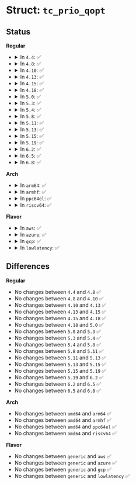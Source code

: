 # Struct: <code>tc_prio_qopt</code>

## Status
<b>Regular</b>
<ul>
<li>
<details>
<summary>In <code>4.4</code>: ✅</summary>

```c
struct tc_prio_qopt {
    int bands;
    __u8 priomap[16];
};
```
</details>
</li>
<li>
<details>
<summary>In <code>4.8</code>: ✅</summary>

```c
struct tc_prio_qopt {
    int bands;
    __u8 priomap[16];
};
```
</details>
</li>
<li>
<details>
<summary>In <code>4.10</code>: ✅</summary>

```c
struct tc_prio_qopt {
    int bands;
    __u8 priomap[16];
};
```
</details>
</li>
<li>
<details>
<summary>In <code>4.13</code>: ✅</summary>

```c
struct tc_prio_qopt {
    int bands;
    __u8 priomap[16];
};
```
</details>
</li>
<li>
<details>
<summary>In <code>4.15</code>: ✅</summary>

```c
struct tc_prio_qopt {
    int bands;
    __u8 priomap[16];
};
```
</details>
</li>
<li>
<details>
<summary>In <code>4.18</code>: ✅</summary>

```c
struct tc_prio_qopt {
    int bands;
    __u8 priomap[16];
};
```
</details>
</li>
<li>
<details>
<summary>In <code>5.0</code>: ✅</summary>

```c
struct tc_prio_qopt {
    int bands;
    __u8 priomap[16];
};
```
</details>
</li>
<li>
<details>
<summary>In <code>5.3</code>: ✅</summary>

```c
struct tc_prio_qopt {
    int bands;
    __u8 priomap[16];
};
```
</details>
</li>
<li>
<details>
<summary>In <code>5.4</code>: ✅</summary>

```c
struct tc_prio_qopt {
    int bands;
    __u8 priomap[16];
};
```
</details>
</li>
<li>
<details>
<summary>In <code>5.8</code>: ✅</summary>

```c
struct tc_prio_qopt {
    int bands;
    __u8 priomap[16];
};
```
</details>
</li>
<li>
<details>
<summary>In <code>5.11</code>: ✅</summary>

```c
struct tc_prio_qopt {
    int bands;
    __u8 priomap[16];
};
```
</details>
</li>
<li>
<details>
<summary>In <code>5.13</code>: ✅</summary>

```c
struct tc_prio_qopt {
    int bands;
    __u8 priomap[16];
};
```
</details>
</li>
<li>
<details>
<summary>In <code>5.15</code>: ✅</summary>

```c
struct tc_prio_qopt {
    int bands;
    __u8 priomap[16];
};
```
</details>
</li>
<li>
<details>
<summary>In <code>5.19</code>: ✅</summary>

```c
struct tc_prio_qopt {
    int bands;
    __u8 priomap[16];
};
```
</details>
</li>
<li>
<details>
<summary>In <code>6.2</code>: ✅</summary>

```c
struct tc_prio_qopt {
    int bands;
    __u8 priomap[16];
};
```
</details>
</li>
<li>
<details>
<summary>In <code>6.5</code>: ✅</summary>

```c
struct tc_prio_qopt {
    int bands;
    __u8 priomap[16];
};
```
</details>
</li>
<li>
<details>
<summary>In <code>6.8</code>: ✅</summary>

```c
struct tc_prio_qopt {
    int bands;
    __u8 priomap[16];
};
```
</details>
</li>
</ul>
<b>Arch</b>
<ul>
<li>
<details>
<summary>In <code>arm64</code>: ✅</summary>

```c
struct tc_prio_qopt {
    int bands;
    __u8 priomap[16];
};
```
</details>
</li>
<li>
<details>
<summary>In <code>armhf</code>: ✅</summary>

```c
struct tc_prio_qopt {
    int bands;
    __u8 priomap[16];
};
```
</details>
</li>
<li>
<details>
<summary>In <code>ppc64el</code>: ✅</summary>

```c
struct tc_prio_qopt {
    int bands;
    __u8 priomap[16];
};
```
</details>
</li>
<li>
<details>
<summary>In <code>riscv64</code>: ✅</summary>

```c
struct tc_prio_qopt {
    int bands;
    __u8 priomap[16];
};
```
</details>
</li>
</ul>
<b>Flavor</b>
<ul>
<li>
<details>
<summary>In <code>aws</code>: ✅</summary>

```c
struct tc_prio_qopt {
    int bands;
    __u8 priomap[16];
};
```
</details>
</li>
<li>
<details>
<summary>In <code>azure</code>: ✅</summary>

```c
struct tc_prio_qopt {
    int bands;
    __u8 priomap[16];
};
```
</details>
</li>
<li>
<details>
<summary>In <code>gcp</code>: ✅</summary>

```c
struct tc_prio_qopt {
    int bands;
    __u8 priomap[16];
};
```
</details>
</li>
<li>
<details>
<summary>In <code>lowlatency</code>: ✅</summary>

```c
struct tc_prio_qopt {
    int bands;
    __u8 priomap[16];
};
```
</details>
</li>
</ul>

## Differences
<b>Regular</b>
<ul>
<li>
No changes between <code>4.4</code> and <code>4.8</code> ✅
</li>
<li>
No changes between <code>4.8</code> and <code>4.10</code> ✅
</li>
<li>
No changes between <code>4.10</code> and <code>4.13</code> ✅
</li>
<li>
No changes between <code>4.13</code> and <code>4.15</code> ✅
</li>
<li>
No changes between <code>4.15</code> and <code>4.18</code> ✅
</li>
<li>
No changes between <code>4.18</code> and <code>5.0</code> ✅
</li>
<li>
No changes between <code>5.0</code> and <code>5.3</code> ✅
</li>
<li>
No changes between <code>5.3</code> and <code>5.4</code> ✅
</li>
<li>
No changes between <code>5.4</code> and <code>5.8</code> ✅
</li>
<li>
No changes between <code>5.8</code> and <code>5.11</code> ✅
</li>
<li>
No changes between <code>5.11</code> and <code>5.13</code> ✅
</li>
<li>
No changes between <code>5.13</code> and <code>5.15</code> ✅
</li>
<li>
No changes between <code>5.15</code> and <code>5.19</code> ✅
</li>
<li>
No changes between <code>5.19</code> and <code>6.2</code> ✅
</li>
<li>
No changes between <code>6.2</code> and <code>6.5</code> ✅
</li>
<li>
No changes between <code>6.5</code> and <code>6.8</code> ✅
</li>
</ul>
<b>Arch</b>
<ul>
<li>
No changes between <code>amd64</code> and <code>arm64</code> ✅
</li>
<li>
No changes between <code>amd64</code> and <code>armhf</code> ✅
</li>
<li>
No changes between <code>amd64</code> and <code>ppc64el</code> ✅
</li>
<li>
No changes between <code>amd64</code> and <code>riscv64</code> ✅
</li>
</ul>
<b>Flavor</b>
<ul>
<li>
No changes between <code>generic</code> and <code>aws</code> ✅
</li>
<li>
No changes between <code>generic</code> and <code>azure</code> ✅
</li>
<li>
No changes between <code>generic</code> and <code>gcp</code> ✅
</li>
<li>
No changes between <code>generic</code> and <code>lowlatency</code> ✅
</li>
</ul>
